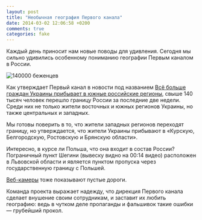 ```yaml
---
layout: post
title: "Необычная география Первого канала"
date: 2014-03-02 12:06:58 +0200
comments: true
categories: fake 
---
```

Каждый день приносит нам новые поводы для удивления. Cегодня мы сильно удивились особенному пониманию географии Первым каналом в России.

![140000 беженцев](http://storage1.censor.net.ua/images/f/2/f/9/f2f903fe52fb0ca600d3a866bffd77e4/640x400.jpg)

Как утверждает Первый канал в новости под названием [Всё больше граждан
Украины прибывает в южные российские регионы](http://www.1tv.ru/news/social/253253), свыше 140 тысяч человек перешло границу России за последние две недели. Среди них не только
жители восточных и южных регионов Украины, но также центральных и западных.

Мы готовы поверить в то, что жители западных регионов переходят границу,
но утверждается, что жители Украины прибывают в «Курскую, Белгородскую,
Ростовскую и Брянскую области».

Интересно, в курсе ли Польша, что она входит в состав России? Пограничный пункт Шегини (вывеску видно на 00:14 видео) расположен в Львовской области и является пунктом пропуска через государственную границу с Польшей. 

[Веб-камеры](http://на-границе.рф) тоже показывают пустые дороги.

Команда проекта выражает надежду, что дирекция Первого канала
сделает внушение своим сотрудникам, и заставит их любить географию:
ведь в чутком деле пропаганды и фальшивок такие ошибки — грубейший прокол.